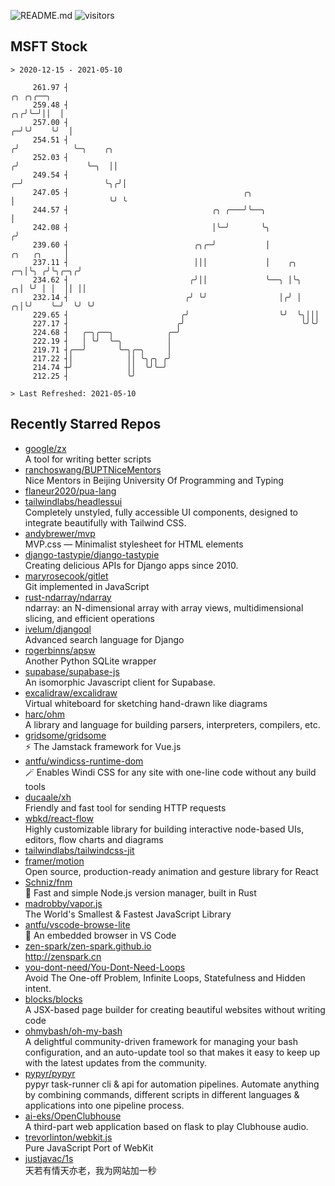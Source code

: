 ![README.md](https://github.com/Gerhut/Gerhut/workflows/README.md/badge.svg)
![visitors](https://visitors.vercel.app/Gerhut/Gerhut?token=8cf69d1f6813d272ef062726b6070c9be4ff72038cfe5a7ded7384a8da65d866)

## MSFT Stock

```
> 2020-12-15 - 2021-05-10

     261.97 ┤                                                                                  ╭╮ ╭╮╭──╮         
     259.48 ┤                                                                               ╭╮╭╯╰─╯││  │         
     257.00 ┤                                                                             ╭─╯╰╯    ╰╯  │         
     254.51 ┤                                                                            ╭╯            ╰─╮    ╭╮ 
     252.03 ┤                                                                           ╭╯               ╰─╮  ││ 
     249.54 ┤                                                                         ╭─╯                  ╰╮╭╯│ 
     247.05 ┤                                       ╭╮                                │                     ╰╯ ╰ 
     244.57 ┤                                ╭╮ ╭───╯╰──╮                             │                          
     242.08 ┤                                │╰─╯       ╰╮                           ╭╯                          
     239.60 ┤                            ╭╮╭─╯           │               ╭╮   ╭╮     │                           
     237.11 ┤                            │││             │    ╭╮      ╭─╮│╰╮ ╭╯╰╮╭─╮╭╯                           
     234.62 ┤                           ╭╯││             ╰──╮ │╰╮   ╭╮│ ╰╯ │ │  ││ ││                            
     232.14 ┤                          ╭╯ ╰╯                │╭╯ │ ╭╮│╰╯    ╰─╯  ╰╯ ╰╯                            
     229.65 ┤                         ╭╯                    ╰╯  ╰╮│││                                            
     227.17 ┤                        ╭╯                          ╰╯╰╯                                            
     224.68 ┤   ╭─╮╭──╮            ╭─╯                                                                           
     222.19 ┤   │ ╰╯  ╰─╮          │                                                                             
     219.71 ┤╭──╯       ╰─╮╭─╮     │                                                                             
     217.22 ┤│            ││ ╰╮╭╮ ╭╯                                                                             
     214.74 ┼╯            ││  ╰╯╰─╯                                                                              
     212.25 ┤             ╰╯                                                                                     

> Last Refreshed: 2021-05-10
```

## Recently Starred Repos

- [google/zx](https://github.com/google/zx)  
  A tool for writing better scripts
- [ranchoswang/BUPTNiceMentors](https://github.com/ranchoswang/BUPTNiceMentors)  
  Nice Mentors in Beijing University Of Programming and Typing 
- [flaneur2020/pua-lang](https://github.com/flaneur2020/pua-lang)  
- [tailwindlabs/headlessui](https://github.com/tailwindlabs/headlessui)  
  Completely unstyled, fully accessible UI components, designed to integrate beautifully with Tailwind CSS.
- [andybrewer/mvp](https://github.com/andybrewer/mvp)  
  MVP.css — Minimalist stylesheet for HTML elements
- [django-tastypie/django-tastypie](https://github.com/django-tastypie/django-tastypie)  
  Creating delicious APIs for Django apps since 2010.
- [maryrosecook/gitlet](https://github.com/maryrosecook/gitlet)  
  Git implemented in JavaScript
- [rust-ndarray/ndarray](https://github.com/rust-ndarray/ndarray)  
  ndarray: an N-dimensional array with array views, multidimensional slicing, and efficient operations
- [ivelum/djangoql](https://github.com/ivelum/djangoql)  
  Advanced search language for Django
- [rogerbinns/apsw](https://github.com/rogerbinns/apsw)  
  Another Python SQLite wrapper
- [supabase/supabase-js](https://github.com/supabase/supabase-js)  
  An isomorphic Javascript client for Supabase.
- [excalidraw/excalidraw](https://github.com/excalidraw/excalidraw)  
  Virtual whiteboard for sketching hand-drawn like diagrams
- [harc/ohm](https://github.com/harc/ohm)  
  A library and language for building parsers, interpreters, compilers, etc.
- [gridsome/gridsome](https://github.com/gridsome/gridsome)  
  ⚡️ The Jamstack framework for Vue.js
- [antfu/windicss-runtime-dom](https://github.com/antfu/windicss-runtime-dom)  
  🪄 Enables Windi CSS for any site with one-line code without any build tools 
- [ducaale/xh](https://github.com/ducaale/xh)  
  Friendly and fast tool for sending HTTP requests
- [wbkd/react-flow](https://github.com/wbkd/react-flow)  
  Highly customizable library for building interactive node-based UIs, editors, flow charts and diagrams 
- [tailwindlabs/tailwindcss-jit](https://github.com/tailwindlabs/tailwindcss-jit)  
- [framer/motion](https://github.com/framer/motion)  
  Open source, production-ready animation and gesture library for React
- [Schniz/fnm](https://github.com/Schniz/fnm)  
  🚀 Fast and simple Node.js version manager, built in Rust
- [madrobby/vapor.js](https://github.com/madrobby/vapor.js)  
  The World's Smallest & Fastest JavaScript Library
- [antfu/vscode-browse-lite](https://github.com/antfu/vscode-browse-lite)  
  🚀 An embedded browser in VS Code
- [zen-spark/zen-spark.github.io](https://github.com/zen-spark/zen-spark.github.io)  
  http://zenspark.cn
- [you-dont-need/You-Dont-Need-Loops](https://github.com/you-dont-need/You-Dont-Need-Loops)  
  Avoid The One-off Problem, Infinite Loops, Statefulness and Hidden intent.
- [blocks/blocks](https://github.com/blocks/blocks)  
  A JSX-based page builder for creating beautiful websites without writing code
- [ohmybash/oh-my-bash](https://github.com/ohmybash/oh-my-bash)  
  A delightful community-driven framework for managing your bash configuration, and an auto-update tool so that makes it easy to keep up with the latest updates from the community.
- [pypyr/pypyr](https://github.com/pypyr/pypyr)  
  pypyr task-runner cli & api for automation pipelines. Automate anything by combining commands, different scripts in different languages & applications into one pipeline process.
- [ai-eks/OpenClubhouse](https://github.com/ai-eks/OpenClubhouse)  
  A third-part web application based on flask to play Clubhouse audio.
- [trevorlinton/webkit.js](https://github.com/trevorlinton/webkit.js)  
  Pure JavaScript Port of WebKit
- [justjavac/1s](https://github.com/justjavac/1s)  
  天若有情天亦老，我为网站加一秒
